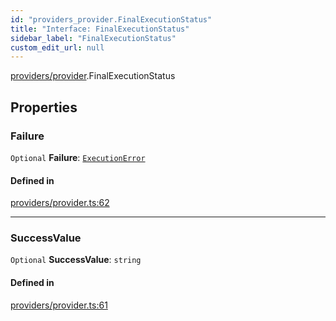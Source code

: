 ```yaml
---
id: "providers_provider.FinalExecutionStatus"
title: "Interface: FinalExecutionStatus"
sidebar_label: "FinalExecutionStatus"
custom_edit_url: null
---
```


[providers/provider](../modules/providers_provider.md).FinalExecutionStatus

## Properties

### Failure

 `Optional` **Failure**: [`ExecutionError`](providers_provider.ExecutionError.md)

#### Defined in

[providers/provider.ts:62](https://github.com/maxhr/near--near-api-js/blob/a0c9a104/packages/near-api-js/src/providers/provider.ts#L62)

___

### SuccessValue

 `Optional` **SuccessValue**: `string`

#### Defined in

[providers/provider.ts:61](https://github.com/maxhr/near--near-api-js/blob/a0c9a104/packages/near-api-js/src/providers/provider.ts#L61)
